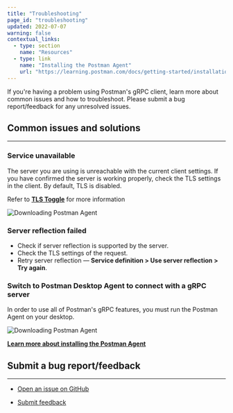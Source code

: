 ```yaml
---
title: "Troubleshooting"
page_id: "troubleshooting"
updated: 2022-07-07
warning: false
contextual_links:
  - type: section
    name: "Resources"
  - type: link
    name: "Installing the Postman Agent"
    url: "https://learning.postman.com/docs/getting-started/installation-and-updates/#installing-the-postman-desktop-agent"
---
```



If you're having a problem using Postman's gRPC client, learn more about common issues and how to troubleshoot. Please submit a bug report/feedback for any unresolved issues.

## Common issues and solutions
---

### Service unavailable

The server you are using is unreachable with the current client settings. If you have confirmed the server is working properly, check the TLS settings in the client. By default, TLS is disabled.

Refer to [**TLS Toggle**](http://localhost:8000/postman-api-client/grpc-client/grpc-request-interface/#tls-toggle) for more information

![Downloading Postman Agent](https://assets.postman.com/postman-labs-docs/grpc-docs/troubleshooting/gRPC-TLS.gif)


### Server reflection failed

- Check if server reflection is supported by the server.
- Check the TLS settings of the request.
- Retry server reflection — **Service definition > Use server reflection > Try again**.

### Switch to Postman Desktop Agent to connect with a gRPC server

In order to use all of Postman's gRPC features, you must run the Postman Agent on your desktop.

![Downloading Postman Agent](https://assets.postman.com/postman-labs-docs/grpc-docs/troubleshooting/gRPC-Agent-Download.gif)

[**Learn more about installing the Postman Agent**](https://learning.postman.com/docs/getting-started/installation-and-updates/#installing-the-postman-desktop-agent)

## Submit a bug report/feedback
---
 - [Open an issue on GitHub](https://github.com/postmanlabs/postman-app-support/issues) 

 - [Submit feedback](https://go.pstmn.io/grpc-feedback)